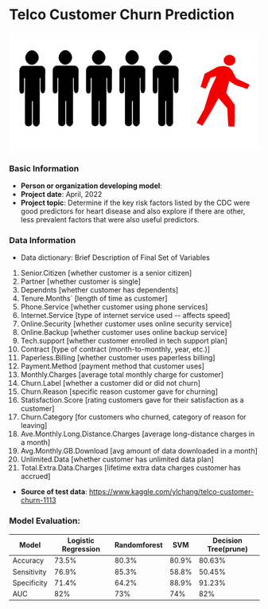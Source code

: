 # Telco Customer Churn Prediction

![download](https://github.com/AndiRen/group7_project1/blob/main/telco_churn.png)

### Basic Information

* **Person or organization developing model**: 
* **Project date**: April, 2022
* **Project topic**: Determine if the key risk factors listed by the CDC were good predictors for heart disease and also explore if there are other, less prevalent factors that were also useful predictors. 


### Data Information

* Data dictionary: Brief Description of Final Set of Variables

1.  Senior.Citizen [whether customer is a senior citizen]
2.  Partner [whether customer is single]
3.  Dependnts [whether customer has dependents]
4.  Tenure.Months` [length of time as customer]
5.  Phone.Service [whether customer using phone services]
6.  Internet.Service [type of internet service used -- affects speed]
7.  Online.Security [whether customer uses online security service]
8.  Online.Backup [whether customer uses online backup service]
9.  Tech.support [whether customer enrolled in tech support plan]
10. Contract [type of contract (month-to-monthly, year, etc.)]
11. Paperless.Billing [whether customer uses paperless billing]
12. Payment.Method [payment method that customer uses]
13. Monthly.Charges [average total monthly charge for customer]
14. Churn.Label [whether a customer did or did not churn]
15. Churn.Reason [specific reason customer gave for churning]
16. Statisfaction.Score [rating customers gave for their satisfaction as a customer]
17. Churn.Category [for customers who churned, category of reason for leaving]
18. Ave.Monthly.Long.Distance.Charges [average long-distance charges in a month]
19. Avg.Monthly.GB.Download [avg amount of data downloaded in a month]
20. Unlimited.Data [whether customer has unlimited data plan]
21. Total.Extra.Data.Charges [lifetime extra data charges customer has accrued]

* **Source of test data**: https://www.kaggle.com/ylchang/telco-customer-churn-1113


### Model Evaluation:

| Model | Logistic Regression | Randomforest | SVM | Decision Tree(prune) |
|------| ------ | -------- | --------- | ------ |
| Accuracy | 73.5% | 80.3% | 80.9% | 80.63% |
| Sensitivity | 76.9% |85.3% | 58.8% | 50.45% |
| Specificity | 71.4% | 64.2% | 88.9% | 91.23% |
| AUC | 82% | 73% | 74% | 82% |




